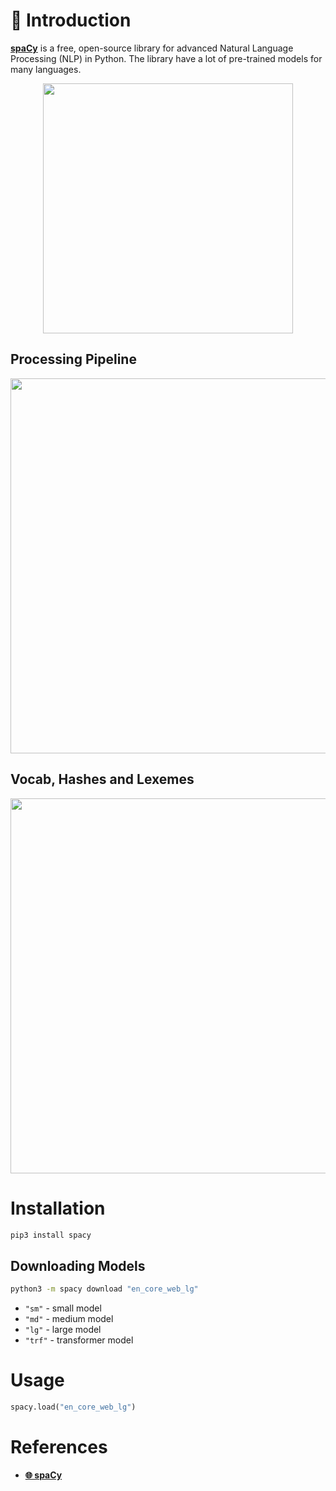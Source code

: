 # 📖 Introduction

[**spaCy**](https://spacy.io) is a free, open-source library for advanced Natural Language Processing (NLP) in Python. The library have a lot of pre-trained models for many languages.

<p align="center">
    <img src="https://spacy.io/images/architecture.svg" width=400>
</p>

## Processing Pipeline

<p align="center">
    <img src="https://spacy.io/images/pipeline.svg" width=600>
</p>

## Vocab, Hashes and Lexemes

<p align="center">
    <img src="https://spacy.io/images/vocab_stringstore.svg" width=600>
</p>

# Installation

```bash
pip3 install spacy
```

## Downloading Models

```bash
python3 -m spacy download "en_core_web_lg"
```

- `"sm"` - small model
- `"md"` - medium model
- `"lg"` - large model
- `"trf"` - transformer model

# Usage

```python
spacy.load("en_core_web_lg")
```

# References

- [**🌐 spaCy**](https://spacy.io)
